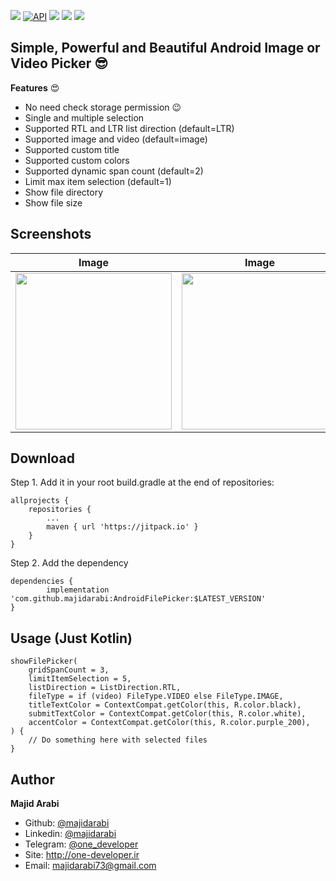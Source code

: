 [![](https://jitpack.io/v/MajidArabi/AndroidFilePicker.svg)](https://jitpack.io/#MajidArabi/AndroidFilePicker) [![API](https://img.shields.io/badge/API-21%2B-brightgreen.svg?style=flat)](https://android-arsenal.com/api?level=21) ![](https://img.shields.io/github/issues/MajidArabi/AndroidFilePicker) ![](https://img.shields.io/github/forks/MajidArabi/AndroidFilePicker) ![](https://img.shields.io/github/stars/MajidArabi/AndroidFilePicker)
## Simple, Powerful and Beautiful Android Image or Video Picker 😎
**Features** 😍
 - No need check storage permission 😉
 - Single and multiple selection
 - Supported RTL and LTR list direction (default=LTR)
 - Supported image and video (default=image)
 - Supported custom title
 - Supported custom colors
 - Supported dynamic span count (default=2)
 - Limit max item selection (default=1)
 - Show file directory
 - Show file size

## Screenshots

| Image | Image | Video
|--|--|--|
| <img src="https://github.com/MajidArabi/FilePicker/blob/master/screenshots/image-2col-full.jpg" width="250" /> | <img src="https://github.com/MajidArabi/FilePicker/blob/master/screenshots/image-3col.jpg" width="250" /> | <img src="https://github.com/MajidArabi/FilePicker/blob/master/screenshots/video-2col-full.jpg" width="250" />

## Download

Step 1. Add it in your root build.gradle at the end of repositories:

	allprojects {
		repositories {
			...
			maven { url 'https://jitpack.io' }
		}
	}
  
Step 2. Add the dependency

	dependencies {
	        implementation 'com.github.majidarabi:AndroidFilePicker:$LATEST_VERSION'
	}

## Usage (Just Kotlin)
	showFilePicker(
        gridSpanCount = 3,
        limitItemSelection = 5,
        listDirection = ListDirection.RTL,
        fileType = if (video) FileType.VIDEO else FileType.IMAGE,
        titleTextColor = ContextCompat.getColor(this, R.color.black),
        submitTextColor = ContextCompat.getColor(this, R.color.white),
        accentColor = ContextCompat.getColor(this, R.color.purple_200),
	) { 
		// Do something here with selected files
	}

## Author

**Majid Arabi**
- Github: [@majidarabi](https://github.com/MajidArabi)
- Linkedin: [@majidarabi](https://www.linkedin.com/in/majid-arabi-673855129/)
- Telegram: [@one_developer](https://t.me/one_developer)
- Site: http://one-developer.ir
- Email: majidarabi73@gmail.com
